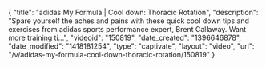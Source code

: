 {
    "title": "adidas My Formula | Cool down: Thoracic Rotation",
    "description": "Spare yourself the aches and pains with these quick cool down tips and exercises from adidas sports performance expert, Brent Callaway. Want more training ti...",
    "videoid": "150819",
    "date_created": "1396646878",
    "date_modified": "1418181254",
    "type": "captivate",
    "layout": "video",
    "url": "\/v\/adidas-my-formula-cool-down-thoracic-rotation\/150819"
}